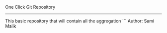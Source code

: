 One Click Git Repository

-------------------------

This basic repository that will contain all the aggregation ```
Author: Sami Malik

```
